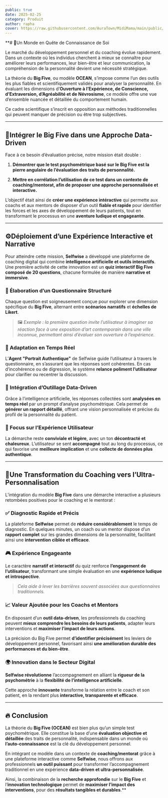 ```yaml
---
public: true
date: 2025-02-25
category: Produit
author: rapha
cover: https://raw.githubusercontent.com/AuraTown/MidiMama/main/public/MidiMama.png
---
```


\*\*# 🚀Un Monde en Quête de Connaissance de Soi

Le marché du développement personnel et du coaching évolue rapidement. Dans un contexte où les individus cherchent à mieux se connaître pour améliorer leurs performances, leur bien-être et leur communication, la compréhension de la personnalité devient une nécessité stratégique.

La théorie du **Big Five**, ou modèle **OCEAN**, s’impose comme l’un des outils les plus fiables et scientifiquement validés pour analyser la personnalité. En évaluant les dimensions d’**Ouverture à l’Expérience, de Conscience, d’Extraversion, d’Agréabilité et de Névrosisme**, ce modèle offre une vue d’ensemble nuancée et détaillée du comportement humain.

Ce cadre scientifique s’inscrit en opposition aux méthodes traditionnelles qui peuvent manquer de précision ou être trop subjectives.

---

## 🎯Intégrer le Big Five dans une Approche Data-Driven  

Face à ce besoin d’évaluation précise, notre mission était double :

1. **Démontrer que le test psychométrique basé sur le Big Five est la pierre angulaire de l’évaluation des traits de personnalité.**

2. **Mettre en corrélation l’utilisation de ce test dans un contexte de coaching/mentorat, afin de proposer une approche personnalisée et interactive.**

L’objectif était ainsi de **créer une expérience intéractive** qui permette aux coachs et aux mentors de disposer d’un outil **fiable et rapide** pour identifier les forces et les axes de développement de leurs patients, tout en transformant le processus en une **aventure ludique et engageante**.

---

## ⚙️Déploiement d’une Expérience Interactive et Narrative  

Pour atteindre cette mission, **Selfwise** a développé une plateforme de coaching digital qui combine **intelligence artificielle et outils interactifs**. Une première activité de cette innovation est un **quiz interactif Big Five composé de 20 questions**, chacune formulée de manière **narrative et immersive**.

### 🔹 Élaboration d’un Questionnaire Structuré  

Chaque question est soigneusement conçue pour explorer une dimension spécifique du **Big Five**, alternant entre **scénarios narratifs** et **échelles de Likert**.

> 🖼️ _Exemple : la première question invite l’utilisateur à imaginer sa réaction face à une exposition d’art contemporain dans une ville inconnue, permettant ainsi d’évaluer son ouverture à l’expérience._

### 🔹 Adaptation en Temps Réel  

L’**Agent "Portrait Authentique"** de Selfwise guide l’utilisateur à travers le questionnaire, en s’assurant que les réponses sont cohérentes. En cas d’incohérence ou de digression, le système **relance poliment l’utilisateur** pour clarifier ou recentrer la discussion.

### 🔹 Intégration d’Outillage Data-Driven  

Grâce à l’intelligence artificielle, les réponses collectées sont **analysées en temps réel** par un prompt d’analyse psychométrique. Cela permet de **générer un rapport détaillé**, offrant une vision personnalisée et précise du profil de la personnalité du patient.

### 🔹 Focus sur l’Expérience Utilisateur  

La démarche reste **conviviale et légère**, avec un ton **décontracté et chaleureux**. L’utilisateur se sent **accompagné** tout au long du processus, ce qui favorise une **meilleure implication** et une **collecte de données plus authentique**.

---

## 🎯Une Transformation du Coaching vers l’Ultra-Personnalisation  

L’intégration du modèle **Big Five** dans une démarche interactive a plusieurs retombées positives pour le coaching et le mentorat :

### ✅ **Diagnostic Rapide et Précis**  

La plateforme **Selfwise** permet de **réduire considérablement** le temps de diagnostic. En quelques minutes, un coach ou un mentor dispose d’un **rapport complet** sur les grandes dimensions de la personnalité, facilitant ainsi une **intervention ciblée et efficace**.

### 🎮 **Expérience Engageante**  

Le caractère **narratif et interactif** du quiz renforce **l’engagement de l’utilisateur**, transformant une simple évaluation en une **expérience ludique et introspective**.

> _Cela aide à lever les barrières souvent associées aux questionnaires traditionnels._

### 📈 **Valeur Ajoutée pour les Coachs et Mentors**  

En disposant d’un **outil data-driven**, les professionnels du coaching peuvent **mieux comprendre les besoins de leurs patients**, adapter leurs interventions et **maximiser l’impact de leurs actions**.

La précision du Big Five permet **d’identifier précisément** les leviers de développement personnel, favorisant ainsi **une amélioration durable des performances et du bien-être**.

### 🌍 **Innovation dans le Secteur Digital**  

**Selfwise révolutionne** l’accompagnement en alliant la **rigueur de la psychométrie** à la **flexibilité de l’intelligence artificielle**.

Cette approche **innovante** transforme la relation entre le coach et son patient, en la rendant plus **interactive, transparente et efficace**.

---

## 🔥 Conclusion  

La théorie du **Big Five (OCEAN)** est bien plus qu’un simple test psychométrique. Elle constitue la base d’une **évaluation objective et détaillée** des traits de personnalité, indispensable dans un monde où **l’auto-connaissance** est la clé du développement personnel.

En intégrant ce modèle dans un contexte de **coaching/mentorat** grâce à une plateforme interactive comme **Selfwise**, nous offrons aux professionnels **un outil puissant** pour transformer l’accompagnement traditionnel en une expérience **data-driven et ultra-personnalisée**.

Ainsi, la combinaison de la **recherche approfondie** sur le **Big Five** et l’**innovation technologique** permet de **maximiser l’impact des interventions**, pour des **résultats tangibles et durables**.\*\*
